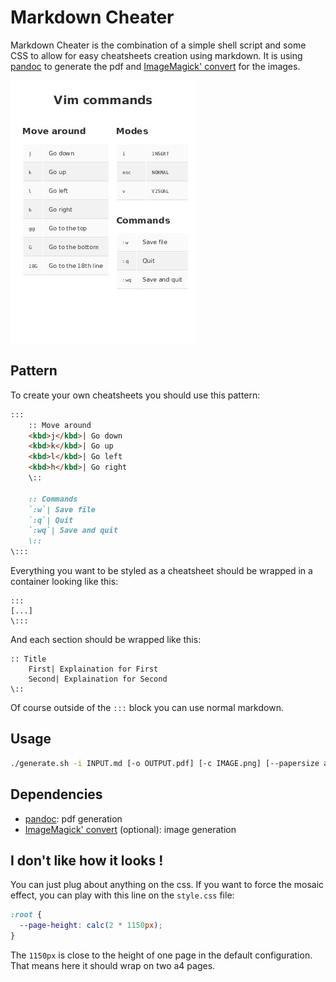 # Markdown Cheater

Markdown Cheater is the combination of a simple shell script and some CSS to allow for easy cheatsheets creation using markdown. It is using [pandoc](https://pandoc.org/) to generate the pdf and [ImageMagick' convert](http://www.imagemagick.org/script/convert.php) for the images.

![Vim cheatsheet example](./vim.jpg "This cheatsheet is so basic lol")

## Pattern

To create your own cheatsheets you should use this pattern:
```markdown
:::
	:: Move around
	<kbd>j</kbd>| Go down 
	<kbd>k</kbd>| Go up
	<kbd>l</kbd>| Go left
	<kbd>h</kbd>| Go right
	\::

	:: Commands
	`:w`| Save file 
	`:q`| Quit
	`:wq`| Save and quit
	\::
\:::
```

Everything you want to be styled as a cheatsheet should be wrapped in a container looking like this:
```
:::
[...]
\:::
```
And each section should be wrapped like this:
```
:: Title
	First| Explaination for First
	Second| Explaination for Second
\::
```

Of course outside of the `:::` block you can use normal markdown.

## Usage

```sh
./generate.sh -i INPUT.md [-o OUTPUT.pdf] [-c IMAGE.png] [--papersize a3]
```

## Dependencies

- [pandoc](https://pandoc.org/): pdf generation
- [ImageMagick' convert](http://www.imagemagick.org/script/convert.php) (optional): image generation

## I don't like how it looks !

You can just plug about anything on the css. If you want to force the mosaic effect, you can play with this line on the `style.css` file:
```css
:root {
  --page-height: calc(2 * 1150px); 
}
```
The `1150px` is close to the height of one page in the default configuration. That means here it should wrap on two a4 pages.